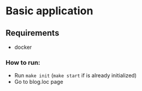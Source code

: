 # Basic application

## Requirements
- docker

### How to run:
- Run `make init` (`make start` if is already initialized)
- Go to blog.loc page
